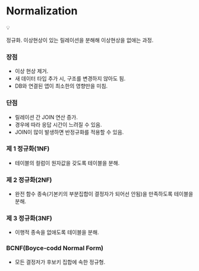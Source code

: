# Normalization

<aside>
💡

정규화.
이상현상이 있는 릴레이션을 분해해 이상현상을 없애는 과정.

</aside>

### 장점

- 이상 현상 제거.
- 새 데이터 타입 추가 시, 구조를 변경하지 않아도 됨.
- DB와 연결된 앱이 최소한의 영향만을 미침.

### 단점

- 릴레이션 간 JOIN 연산 증가.
- 경우에 따라 응답 시간이 느려질 수 있음.
- JOIN이 많이 발생하면 반정규화를 적용할 수 있음.

### 제 1 정규화(1NF)

- 테이블의 컬럼이 원자값을 갖도록 테이블을 분해.

### 제 2 정규화(2NF)

- 완전 함수 종속(기본키의 부분집합이 결정자가 되어선 안됨)을 만족하도록 테이블을 분해.

### 제 3 정규화(3NF)

- 이행적 종속을 없애도록 테이블을 분해.

### BCNF(Boyce-codd Normal Form)

- 모든 결정저가 후보키 집합에 속한 정규형.